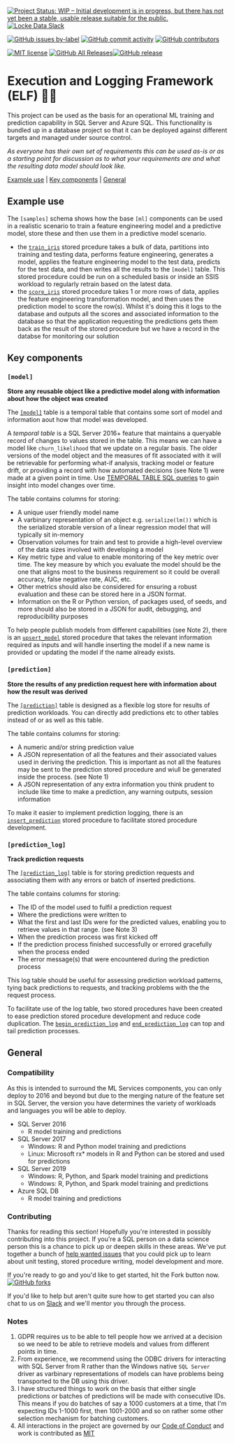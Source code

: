 [![Project Status: WIP – Initial development is in progress, but there
has not yet been a stable, usable release suitable for the
public.](http://www.repostatus.org/badges/latest/wip.svg)](http://www.repostatus.org/#wip) [![Locke Data
Slack](https://img.shields.io/badge/Slack-discuss-blue.svg?logo=slack&longCache=true&style=flat)](https://join.slack.com/t/lockedata/shared_invite/enQtMjkwNjY3ODkwMzg2LTI1OGU1NTM3ZGIyZGFiNTdlODI3MzU2N2ZlNDczMjM4M2U2OWVmNDMzZTQ1ZGNlZDQ3MGM2MGVjMjI2MWIyMjI)

[![GitHub issues by-label](https://img.shields.io/github/issues-raw/lockedata/mssql_ml_elf/help%20wanted.svg)](https://github.com/lockedata/mssql_ml_elf/issues?q=is%3Aopen+is%3Aissue+label%3A%22help+wanted%22)
[![GitHub commit activity](https://img.shields.io/github/commit-activity/m/lockedata/mssql_ml_elf.svg)](https://github.com/lockedata/mssql_ml_elf/graphs/commit-activity)
[![GitHub contributors](https://img.shields.io/github/contributors/lockedata/mssql_ml_elf.svg)](https://github.com/lockedata/mssql_ml_elf/graphs/contributors)

[![MIT license](https://img.shields.io/badge/license-MIT-brightgreen.svg)](https://opensource.org/licenses/MIT) 
[![GitHub All Releases](https://img.shields.io/github/downloads/lockedata/mssql_ml_elf/total.svg)![GitHub release](https://img.shields.io/github/release/lockedata/mssql_ml_elf.svg)](https://github.com/lockedata/mssql_ml_elf/releases)



# Execution and Logging Framework (ELF) 🧝‍♀️
This project can be used as the basis for an operational ML training and prediction capability in SQL Server and Azure SQL.
This functionality is bundled up in a database project so that it can be deployed against different targets and managed under source control. 

*As everyone has their own set of requirements this can be used as-is or as a starting point for discussion as to what your requirements are and what the resulting data model should look like.*

[Example use](#example-use) | [Key components](#key-components) | [General](#general)

## Example use
The `[samples]` schema shows how the base `[ml]` components can be used in a realistic scenario to train a feature engineering model and a predictive model, store these and then use them in a predictive model scenario.

- the [`train_iris`](MSSQL_ML_ELF/Stored%20Procedures/sample.train_iris.sql) stored prcedure takes a bulk of data, partitions into training and testing data, performs feature engineering, generates a model, applies the feature engineering model to the test data, predicts for the test data, and then writes all the results to the `[model]` table. This stored procedure could be run on a scheduled basis or inside an SSIS workload to regularly retrain based on the latest data.
- the [`score_iris`](MSSQL_ML_ELF/Stored%20Procedures/sample.score_iris.sql) stored procedure takes 1 or more rows of data, applies the feature engineering transformation model, and then uses the prediction model to score the row(s). Whilst it's doing this it logs to the database and outputs all the scores and associated information to the database so that the application requesting the predictions gets them back as the result of the stored procedure but we have a record in the databse for monitoring our solution

## Key components

### `[model]`
**Store any reusable object like a predictive model along with information about how the object was created**

The [`[model]`](MSSQL_ML_ELF/Tables/ml.model.sql) table is a temporal table that contains some sort of model and information aout how that model was developed.

A *temporal table* is a SQL Server 2016+ feature that maintains a queryable record of changes to values stored in the table. This means we can have a model like `churn_likelihood` that we update on a regular basis. The older versions of the model object and the measures of fit associated with it will be retrievable for performing what-if analysis, tracking model or feature drift, or providing a record with how automated decisions (see Note 1) were made at a given point in time. Use [TEMPORAL TABLE SQL queries](https://www.mssqltips.com/sqlservertip/5436/options-to-retrieve-sql-server-temporal-table-and-history-data/) to gain insight into model changes over time.

The table contains columns for storing:
- A unique user friendly model name
- A varbinary representation of an object e.g. `serialize(lm())` which is the serialized storable version of a linear regression model that will typically sit in-memory
- Observation volumes for train and test to provide a high-level overview of the data sizes involved with developing a model
- Key metric type and value to enable monitoring of the key metric over time. The key measure by which you evaluate the model should be the one that aligns most to the business requirement so it could be overall accuracy, false negative rate, AUC, etc.
- Other metrics should also be considered for ensuring a robust evaluation and these can be stored here in a JSON format.
- Information on the R or Python version, of packages used, of seeds, and more should also be stored in a JSON for audit, debugging, and reproducibility purposes

To help people publish models from different capabilities (see Note 2), there is an [`upsert_model`](MSSQL_ML_ELF/Stored%20Procedures/ml.upsert_model.sql) stored procedure that takes the relevant information required as inputs and will handle inserting the model if a new name is provided or updating the model if the name already exists.

### `[prediction]`
**Store the results of any prediction request here with information about how the result was derived**

The [`[prediction]`](MSSQL_ML_ELF/Tables/ml.prediction.sql) table is designed as a flexible log store for results of prediction workloads. You can directly add predictions etc to other tables instead of or as well as this table. 

The table contains columns for storing:
- A numeric and/or string prediction value
- A JSON representation of all the features and their associated values used in deriving the prediction. This is important as not all the features may be sent to the prediction stored procedure and wiull be generated inside the process. (see Note 1)
- A JSON representation of any extra information you think prudent to include like time to make a prediction, any warning outputs, session information 

To make it easier to implement prediction logging, there is an [`insert_prediction`](MSSQL_ML_ELF/Stored%20Procedures/ml.insert_prediction.sql) stored procedure to facilitate stored procedure development.

### `[prediction_log]`
**Track prediction requests**

The [`[prediction_log]`](MSSQL_ML_ELF/Tables/ml.prediction_log.sql) table is for storing prediction requests and associating them with any errors or batch of inserted predictions.

The table contains columns for storing:
- The ID of the model used to fulfil a prediction request
- Where the predictions were written to
- What the first and last IDs were for the predicted values, enabling you to retrieve values in that range. (see Note 3)
- When the prediction process was first kicked off
- If the prediction process finished successfully or errored gracefully when the process ended
- The error message(s) that were encountered during the prediction process

This log table should be useful for assessing prediction workload patterns, tying back predictions to requests, and tracking problems with the the request process. 

To facilitate use of the log table, two stored procedures have been created to ease prediction stored procedure development and reduce code duplication. The [`begin_prediction_log`](MSSQL_ML_ELF/Stored%20Procedures/ml.begin_prediction_log.sql) and [`end_prediction_log`](MSSQL_ML_ELF/Stored%20Procedures/ml.end_prediction_log.sql) can top and tail prediction processes.
   

## General
### Compatibility
As this is intended to surround the ML Services components, you can only deploy to 2016 and beyond but due to the merging nature of the feature set in SQL Server, the version you have determines the variety of workloads and languages you will be able to deploy. 

- SQL Server 2016
    + R model training and predictions
- SQL Server 2017
    + Windows: R and Python model training and predictions
    + Linux: Microsoft rx* models in R and Python can be stored and used for predictions
- SQL Server 2019
    + Windows: R, Python, and Spark model training and predictions
     + Windows: R, Python, and Spark model training and predictions
- Azure SQL DB
    + R model training and predictions

### Contributing
Thanks for reading this section! Hopefully you're interested in possibly contributing into this project. If you're a SQL person on a data science person this is a chance to pick up or deepen skills in these areas. We've put together a bunch of [help wanted issues](https://github.com/lockedata/mssql_ml_elf/issues?q=is%3Aopen+is%3Aissue+label%3A%22help+wanted%22) that you could pick up to learn about unit testing, stored procedure writing, model development and more.

If you're ready to go and you'd like to get started, hit the Fork button now. [![GitHub forks](https://img.shields.io/github/forks/lockedata/mssql_ml_elf.svg?style=social)](https://github.com/lockedata/mssql_ml_elf/fork)

If you'd like to help but aren't quite sure how to get started you can also chat to us on [Slack](https://join.slack.com/t/lockedata/shared_invite/enQtMjkwNjY3ODkwMzg2LTI1OGU1NTM3ZGIyZGFiNTdlODI3MzU2N2ZlNDczMjM4M2U2OWVmNDMzZTQ1ZGNlZDQ3MGM2MGVjMjI2MWIyMjI) and we'll mentor you through the process.

### Notes
1. GDPR requires us to be able to tell people how we arrived at a decision so we need to be able to retrieve models and values from different points in time.
2. From experience, we recommend using the ODBC drivers for interacting with SQL Server from R rather than the Windows native `SQL Server` driver as varbinary representations of models can have problems being transported to the DB using this driver.
3. I have structured things to work on the basis that either single predictions or batches of predictions will be made with consecutive IDs. This means if you do batches of say a 1000 customers at a time, that I'm expecting IDs 1-1000 first, then 1001-2000 and so on rather some other selection mechanism for batching customers.
4. All interactions in the project are governed by our [Code of Conduct](CODE_OF_CONDUCT.md) and work is contributed as [MIT](LICENSE)
